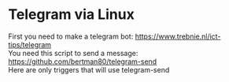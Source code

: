 # Telegram via Linux
First you need to make a telegram bot: https://www.trebnie.nl/ict-tips/telegram<br>
You need this script to send a message: https://github.com/bertman80/telegram-send<br>
Here are only triggers that will use telegram-send<br>
